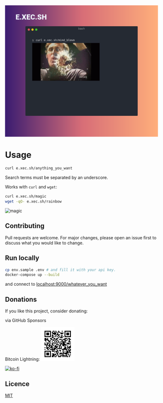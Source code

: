 ![magic](/static/img/e.xec.sh.png)

# Usage

```bash
curl e.xec.sh/anything_you_want
```

Search terms must be separated by an underscore.

Works with `curl` and `wget`:

```bash
curl e.xec.sh/magic
wget -qO- e.xec.sh/rainbow
```

![magic](/static/img/magic.gif)

## Contributing
Pull requests are welcome. For major changes, please open an issue first to discuss what you would like to change.

## Run locally

```bash
cp env.sample .env # and fill it with your api key.
docker-compose up --build
```
and connect to [localhost:9000/whatever_you_want](localhost:9000/whatever_you_want)


## Donations

If you like this project, consider donating:

via GitHub Sponsors

Bitcoin Lightning: ![lightning](/static/img/address.png)

[![ko-fi](https://www.ko-fi.com/img/githubbutton_sm.svg)](https://ko-fi.com/J3J3173F6)


## Licence
[MIT](https://choosealicense.com/licenses/mit/)
